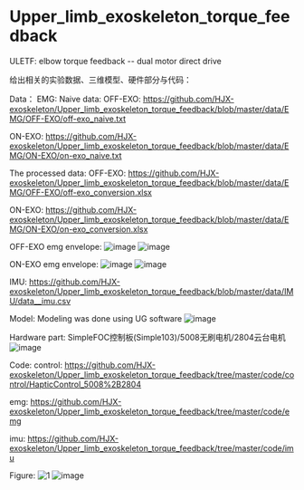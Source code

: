 # Upper_limb_exoskeleton_torque_feedback
ULETF: elbow torque feedback -- dual motor direct drive

给出相关的实验数据、三维模型、硬件部分与代码：

Data：
EMG:
Naive data:
OFF-EXO: 
https://github.com/HJX-exoskeleton/Upper_limb_exoskeleton_torque_feedback/blob/master/data/EMG/OFF-EXO/off-exo_naive.txt

ON-EXO: 
https://github.com/HJX-exoskeleton/Upper_limb_exoskeleton_torque_feedback/blob/master/data/EMG/ON-EXO/on-exo_naive.txt

The processed data:
OFF-EXO: 
https://github.com/HJX-exoskeleton/Upper_limb_exoskeleton_torque_feedback/blob/master/data/EMG/OFF-EXO/off-exo_conversion.xlsx

ON-EXO:
https://github.com/HJX-exoskeleton/Upper_limb_exoskeleton_torque_feedback/blob/master/data/EMG/ON-EXO/on-exo_conversion.xlsx

OFF-EXO emg envelope:
![image](https://github.com/HJX-exoskeleton/Upper_limb_exoskeleton_torque_feedback/assets/156507453/91ae1c8d-03a1-436c-a62a-810d3eb88c9f)
![image](https://github.com/HJX-exoskeleton/Upper_limb_exoskeleton_torque_feedback/assets/156507453/87ea9b5a-7dc5-4420-a9a8-7f9e23d02596)

ON-EXO emg envelope:
![image](https://github.com/HJX-exoskeleton/Upper_limb_exoskeleton_torque_feedback/assets/156507453/cb4f20ce-6844-4856-b420-1d592d8c0d0c)
![image](https://github.com/HJX-exoskeleton/Upper_limb_exoskeleton_torque_feedback/assets/156507453/4c82a184-8adf-4e67-9c09-507bdae24c66)

IMU:
https://github.com/HJX-exoskeleton/Upper_limb_exoskeleton_torque_feedback/blob/master/data/IMU/data__imu.csv

Model:
Modeling was done using UG software
![image](https://github.com/HJX-exoskeleton/Upper_limb_exoskeleton_torque_feedback/assets/156507453/f5f0fbc8-141a-4946-9469-4f6b310c477b)

Hardware part:
SimpleFOC控制板(Simple103)/5008无刷电机/2804云台电机
![image](https://github.com/HJX-exoskeleton/Upper_limb_exoskeleton_torque_feedback/assets/156507453/b49bbb99-9c64-474e-b544-16193065b632)

Code:
control: 
https://github.com/HJX-exoskeleton/Upper_limb_exoskeleton_torque_feedback/tree/master/code/control/HapticControl_5008%2B2804

emg: 
https://github.com/HJX-exoskeleton/Upper_limb_exoskeleton_torque_feedback/tree/master/code/emg

imu: 
https://github.com/HJX-exoskeleton/Upper_limb_exoskeleton_torque_feedback/tree/master/code/imu

Figure:
![1](https://github.com/HJX-exoskeleton/Upper_limb_exoskeleton_torque_feedback/assets/156507453/16e6d501-ab6b-4ddd-b9a5-30ffdb062608)
![image](https://github.com/HJX-exoskeleton/Upper_limb_exoskeleton_torque_feedback/assets/156507453/3e232c8c-4416-4768-b22c-74958313cea4)

